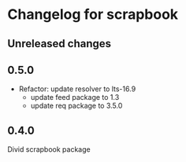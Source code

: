 # Changelog for scrapbook

## Unreleased changes

## 0.5.0

- Refactor: update resolver to lts-16.9
  - update feed package to 1.3
  - update req package to 3.5.0

## 0.4.0

Divid scrapbook package
